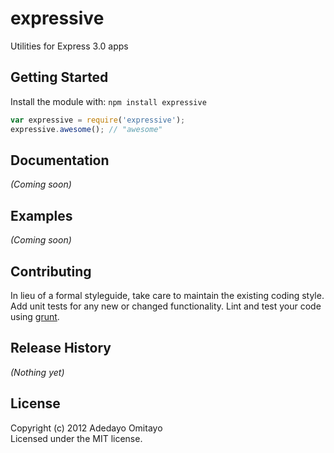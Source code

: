 # expressive

Utilities for Express 3.0 apps

## Getting Started
Install the module with: `npm install expressive`

```javascript
var expressive = require('expressive');
expressive.awesome(); // "awesome"
```

## Documentation
_(Coming soon)_

## Examples
_(Coming soon)_

## Contributing
In lieu of a formal styleguide, take care to maintain the existing coding style. Add unit tests for any new or changed functionality. Lint and test your code using [grunt](https://github.com/gruntjs/grunt).

## Release History
_(Nothing yet)_

## License
Copyright (c) 2012 Adedayo Omitayo  
Licensed under the MIT license.
